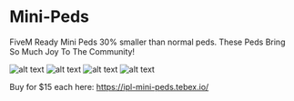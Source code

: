 # Mini-Peds
FiveM Ready Mini Peds 30% smaller than normal peds. These Peds Bring So Much Joy To The Community!

![alt text](https://dunb17ur4ymx4.cloudfront.net/packages/images/a8bc903919d8127660a0fcdca7ceb77369552e7e.png)
![alt text](https://dunb17ur4ymx4.cloudfront.net/packages/images/1727d35c48ff38b9108372897548f6ee5581bd34.png)
![alt text](https://i.imgur.com/qgVVKAN.png)
![alt text](https://i.imgur.com/UwarYQf.jpeg)

Buy for $15 each here: https://ipl-mini-peds.tebex.io/
